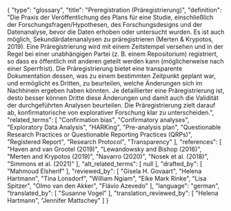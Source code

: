 {
    "type": "glossary",
    "title": "Preregistration (Präregistrierung)",
    "definition": "Die Praxis der Veröffentlichung des Plans für eine Studie, einschließlich der Forschungsfragen/Hypothesen, des Forschungsdesigns und der Datenanalyse, bevor die Daten erhoben oder untersucht wurden. Es ist auch möglich, Sekundärdatenanalysen zu präregistrieren (Merten & Krypotos, 2019). Eine Präregistrierung wird mit einem Zeitstempel versehen und in der Regel bei einer unabhängigen Partei (z. B. einem Repositorium) registriert, so dass es öffentlich mit anderen geteilt werden kann (möglicherweise nach einer Sperrfrist). Die Präregistrierung bietet eine transparente Dokumentation dessen, was zu einem bestimmten Zeitpunkt geplant war, und ermöglicht es Dritten, zu beurteilen, welche Änderungen sich im Nachhinein ergeben haben könnten. Je detaillierter eine Präregistrierung ist, desto besser können Dritte diese Änderungen und damit auch die Validität der durchgeführten Analysen beurteilen. Die Präregistrierung zielt darauf ab, konfirmatorische von explorativer Forschung klar zu unterscheiden.",
    "related_terms": [
        "Confirmation bias",
        "Confirmatory analyses",
        "Exploratory Data Analysis",
        "HARKing",
        "Pre-analysis plan",
        "Questionable Research Practices or Questionable Reporting Practices (QRPs)",
        "Registered Report",
        "Research Protocol",
        "Transparency"
    ],
    "references": [
        "Haven and van Grootel (2019)",
        "Lewandowsky and Bishop (2016)",
        "Merten and Krypotos (2019)",
        "Navarro (2020)",
        "Nosek et al. (2018)",
        "Simmons et al. (2021)"
    ],
    "alt_related_terms": [
        null
    ],
    "drafted_by": [
        "Mahmoud Elsherif"
    ],
    "reviewed_by": [
        "Gisela H. Govaart",
        "Helena Hartmann",
        "Tina Lonsdorf",
        "William Ngiam",
        "Eike Mark Rinke",
        "Lisa Spitzer",
        "Olmo van den Akker",
        "Flávio Azevedo"
    ],
    "language": "german",
    "translated_by": [
        "Susanne Vogel"
    ],
    "translation_reviewed_by": [
        "Helena Hartmann",
        "Jennifer Mattschey"
    ]
}